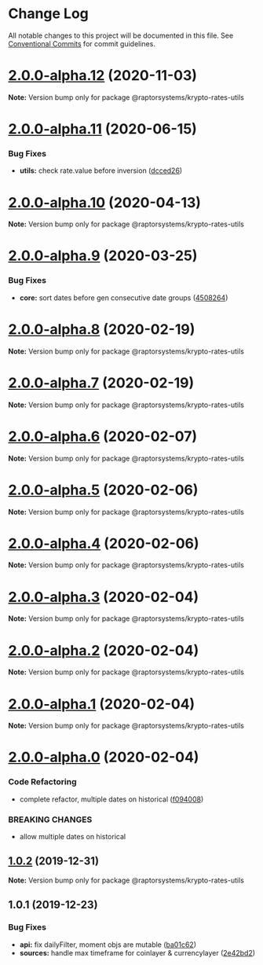 # Change Log

All notable changes to this project will be documented in this file.
See [Conventional Commits](https://conventionalcommits.org) for commit guidelines.

# [2.0.0-alpha.12](https://github.com/raptorsystems/krypto-rates/compare/@raptorsystems/krypto-rates-utils@2.0.0-alpha.11...@raptorsystems/krypto-rates-utils@2.0.0-alpha.12) (2020-11-03)

**Note:** Version bump only for package @raptorsystems/krypto-rates-utils





# [2.0.0-alpha.11](https://github.com/raptorsystems/krypto-rates/compare/@raptorsystems/krypto-rates-utils@2.0.0-alpha.10...@raptorsystems/krypto-rates-utils@2.0.0-alpha.11) (2020-06-15)


### Bug Fixes

* **utils:** check rate.value before inversion ([dcced26](https://github.com/raptorsystems/krypto-rates/commit/dcced264ae1f9a77a56a9b32002f6f64297d2a5e))





# [2.0.0-alpha.10](https://github.com/raptorsystems/krypto-rates/compare/@raptorsystems/krypto-rates-utils@2.0.0-alpha.9...@raptorsystems/krypto-rates-utils@2.0.0-alpha.10) (2020-04-13)

**Note:** Version bump only for package @raptorsystems/krypto-rates-utils





# [2.0.0-alpha.9](https://github.com/raptorsystems/krypto-rates/compare/@raptorsystems/krypto-rates-utils@2.0.0-alpha.8...@raptorsystems/krypto-rates-utils@2.0.0-alpha.9) (2020-03-25)


### Bug Fixes

* **core:** sort dates before gen consecutive date groups ([4508264](https://github.com/raptorsystems/krypto-rates/commit/45082646266dc9e22dc9147f95684b11043c4921))





# [2.0.0-alpha.8](https://github.com/raptorsystems/krypto-rates/compare/@raptorsystems/krypto-rates-utils@2.0.0-alpha.7...@raptorsystems/krypto-rates-utils@2.0.0-alpha.8) (2020-02-19)

**Note:** Version bump only for package @raptorsystems/krypto-rates-utils





# [2.0.0-alpha.7](https://github.com/raptorsystems/krypto-rates/compare/@raptorsystems/krypto-rates-utils@2.0.0-alpha.6...@raptorsystems/krypto-rates-utils@2.0.0-alpha.7) (2020-02-19)

**Note:** Version bump only for package @raptorsystems/krypto-rates-utils





# [2.0.0-alpha.6](https://github.com/raptorsystems/krypto-rates/compare/@raptorsystems/krypto-rates-utils@2.0.0-alpha.5...@raptorsystems/krypto-rates-utils@2.0.0-alpha.6) (2020-02-07)

**Note:** Version bump only for package @raptorsystems/krypto-rates-utils





# [2.0.0-alpha.5](https://github.com/raptorsystems/krypto-rates/compare/@raptorsystems/krypto-rates-utils@2.0.0-alpha.4...@raptorsystems/krypto-rates-utils@2.0.0-alpha.5) (2020-02-06)

**Note:** Version bump only for package @raptorsystems/krypto-rates-utils





# [2.0.0-alpha.4](https://github.com/raptorsystems/krypto-rates/compare/@raptorsystems/krypto-rates-utils@2.0.0-alpha.3...@raptorsystems/krypto-rates-utils@2.0.0-alpha.4) (2020-02-06)

**Note:** Version bump only for package @raptorsystems/krypto-rates-utils





# [2.0.0-alpha.3](https://github.com/raptorsystems/krypto-rates/compare/@raptorsystems/krypto-rates-utils@2.0.0-alpha.2...@raptorsystems/krypto-rates-utils@2.0.0-alpha.3) (2020-02-04)

**Note:** Version bump only for package @raptorsystems/krypto-rates-utils





# [2.0.0-alpha.2](https://github.com/raptorsystems/krypto-rates/compare/@raptorsystems/krypto-rates-utils@2.0.0-alpha.1...@raptorsystems/krypto-rates-utils@2.0.0-alpha.2) (2020-02-04)

**Note:** Version bump only for package @raptorsystems/krypto-rates-utils





# [2.0.0-alpha.1](https://github.com/raptorsystems/krypto-rates/compare/@raptorsystems/krypto-rates-utils@2.0.0-alpha.0...@raptorsystems/krypto-rates-utils@2.0.0-alpha.1) (2020-02-04)

**Note:** Version bump only for package @raptorsystems/krypto-rates-utils





# [2.0.0-alpha.0](https://github.com/raptorsystems/krypto-rates/compare/@raptorsystems/krypto-rates-utils@1.0.2...@raptorsystems/krypto-rates-utils@2.0.0-alpha.0) (2020-02-04)


### Code Refactoring

* complete refactor, multiple dates on historical ([f094008](https://github.com/raptorsystems/krypto-rates/commit/f0940080bb43b12dde2f3795a0623179a59ee29e))


### BREAKING CHANGES

* allow multiple dates on historical





## [1.0.2](https://github.com/raptorsystems/krypto-rates/compare/@raptorsystems/krypto-rates-utils@1.0.1...@raptorsystems/krypto-rates-utils@1.0.2) (2019-12-31)

**Note:** Version bump only for package @raptorsystems/krypto-rates-utils





## 1.0.1 (2019-12-23)


### Bug Fixes

* **api:** fix dailyFilter, moment objs are mutable ([ba01c62](https://github.com/raptorsystems/krypto-rates/commit/ba01c6242d0e4bee32949e6a607f62f47ef27066))
* **sources:** handle max timeframe for coinlayer & currencylayer ([2e42bd2](https://github.com/raptorsystems/krypto-rates/commit/2e42bd2af5938c8f83830d6939c35863daeba22c))
